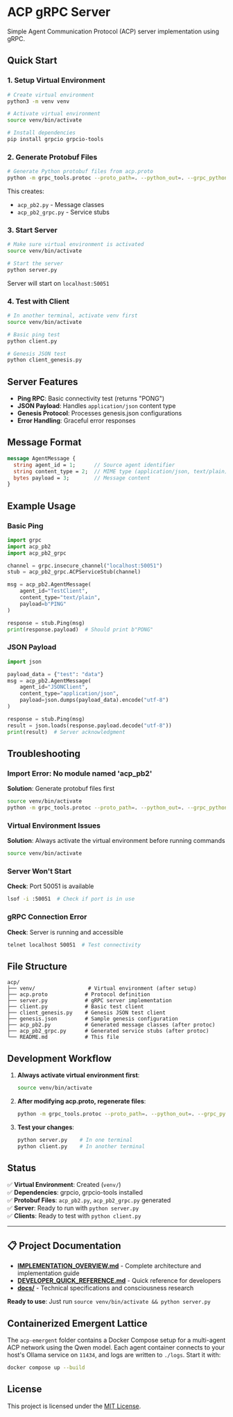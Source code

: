 # ACP gRPC Server

Simple Agent Communication Protocol (ACP) server implementation using gRPC.

## Quick Start

### 1. Setup Virtual Environment
```bash
# Create virtual environment
python3 -m venv venv

# Activate virtual environment
source venv/bin/activate

# Install dependencies
pip install grpcio grpcio-tools
```

### 2. Generate Protobuf Files
```bash
# Generate Python protobuf files from acp.proto
python -m grpc_tools.protoc --proto_path=. --python_out=. --grpc_python_out=. acp.proto
```

This creates:
- `acp_pb2.py` - Message classes
- `acp_pb2_grpc.py` - Service stubs

### 3. Start Server
```bash
# Make sure virtual environment is activated
source venv/bin/activate

# Start the server
python server.py
```

Server will start on `localhost:50051`

### 4. Test with Client
```bash
# In another terminal, activate venv first
source venv/bin/activate

# Basic ping test
python client.py

# Genesis JSON test  
python client_genesis.py
```

## Server Features

- **Ping RPC**: Basic connectivity test (returns "PONG")
- **JSON Payload**: Handles `application/json` content type
- **Genesis Protocol**: Processes genesis.json configurations
- **Error Handling**: Graceful error responses

## Message Format

```protobuf
message AgentMessage {
  string agent_id = 1;      // Source agent identifier
  string content_type = 2;  // MIME type (application/json, text/plain)
  bytes payload = 3;        // Message content
}
```

## Example Usage

### Basic Ping
```python
import grpc
import acp_pb2
import acp_pb2_grpc

channel = grpc.insecure_channel("localhost:50051")
stub = acp_pb2_grpc.ACPServiceStub(channel)

msg = acp_pb2.AgentMessage(
    agent_id="TestClient",
    content_type="text/plain", 
    payload=b"PING"
)

response = stub.Ping(msg)
print(response.payload)  # Should print b"PONG"
```

### JSON Payload
```python
import json

payload_data = {"test": "data"}
msg = acp_pb2.AgentMessage(
    agent_id="JSONClient",
    content_type="application/json",
    payload=json.dumps(payload_data).encode("utf-8")
)

response = stub.Ping(msg)
result = json.loads(response.payload.decode("utf-8"))
print(result)  # Server acknowledgment
```

## Troubleshooting

### Import Error: No module named 'acp_pb2'
**Solution**: Generate protobuf files first
```bash
source venv/bin/activate
python -m grpc_tools.protoc --proto_path=. --python_out=. --grpc_python_out=. acp.proto
```

### Virtual Environment Issues
**Solution**: Always activate the virtual environment before running commands
```bash
source venv/bin/activate
```

### Server Won't Start
**Check**: Port 50051 is available
```bash
lsof -i :50051  # Check if port is in use
```

### gRPC Connection Error
**Check**: Server is running and accessible
```bash
telnet localhost 50051  # Test connectivity
```

## File Structure
```
acp/
├── venv/                 # Virtual environment (after setup)
├── acp.proto            # Protocol definition
├── server.py            # gRPC server implementation
├── client.py            # Basic test client
├── client_genesis.py    # Genesis JSON test client
├── genesis.json         # Sample genesis configuration
├── acp_pb2.py           # Generated message classes (after protoc)
├── acp_pb2_grpc.py      # Generated service stubs (after protoc)
└── README.md            # This file
```

## Development Workflow

1. **Always activate virtual environment first**:
   ```bash
   source venv/bin/activate
   ```

2. **After modifying acp.proto, regenerate files**:
   ```bash
   python -m grpc_tools.protoc --proto_path=. --python_out=. --grpc_python_out=. acp.proto
   ```

3. **Test your changes**:
   ```bash
   python server.py    # In one terminal
   python client.py    # In another terminal
   ```

## Status

✅ **Virtual Environment**: Created (`venv/`)  
✅ **Dependencies**: grpcio, grpcio-tools installed  
✅ **Protobuf Files**: `acp_pb2.py`, `acp_pb2_grpc.py` generated  
✅ **Server**: Ready to run with `python server.py`  
✅ **Clients**: Ready to test with `python client.py`  

---

## 📋 Project Documentation

- **[IMPLEMENTATION_OVERVIEW.md](IMPLEMENTATION_OVERVIEW.md)** - Complete architecture and implementation guide
- **[DEVELOPER_QUICK_REFERENCE.md](DEVELOPER_QUICK_REFERENCE.md)** - Quick reference for developers
- **[docs/](docs/)** - Technical specifications and consciousness research

**Ready to use**: Just run `source venv/bin/activate && python server.py`

## Containerized Emergent Lattice

The `acp-emergent` folder contains a Docker Compose setup for a multi-agent ACP network using the Qwen model. Each agent container connects to your host's Ollama service on `11434`, and logs are written to `./logs`. Start it with:

```bash
docker compose up --build
```

## License

This project is licensed under the [MIT License](LICENSE).

